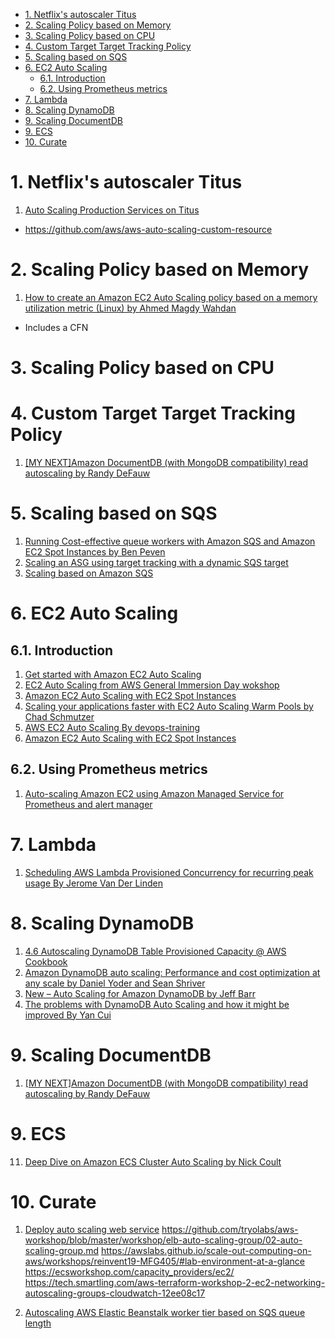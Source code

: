
<!-- TOC -->

- [1. Netflix's autoscaler Titus](#1-netflixs-autoscaler-titus)
- [2. Scaling Policy based on Memory](#2-scaling-policy-based-on-memory)
- [3. Scaling Policy based on CPU](#3-scaling-policy-based-on-cpu)
- [4. Custom Target Target Tracking Policy](#4-custom-target-target-tracking-policy)
- [5. Scaling based on SQS](#5-scaling-based-on-sqs)
- [6. EC2 Auto Scaling](#6-ec2-auto-scaling)
  - [6.1. Introduction](#61-introduction)
  - [6.2. Using Prometheus metrics](#62-using-prometheus-metrics)
- [7. Lambda](#7-lambda)
- [8. Scaling DynamoDB](#8-scaling-dynamodb)
- [9. Scaling DocumentDB](#9-scaling-documentdb)
- [9. ECS](#9-ecs)
- [10. Curate](#10-curate)

<!-- /TOC -->


# 1. Netflix's autoscaler Titus

1. [Auto Scaling Production Services on Titus](https://netflixtechblog.com/auto-scaling-production-services-on-titus-1f3cd49f5cd7)
- https://github.com/aws/aws-auto-scaling-custom-resource

# 2. Scaling Policy based on Memory

1. [How to create an Amazon EC2 Auto Scaling policy based on a memory utilization metric (Linux) by Ahmed Magdy Wahdan](https://aws.amazon.com/blogs/mt/create-amazon-ec2-auto-scaling-policy-memory-utilization-metric-linux/)
- Includes a CFN

# 3. Scaling Policy based on CPU

# 4. Custom Target Target Tracking Policy

1. [[MY NEXT]Amazon DocumentDB (with MongoDB compatibility) read autoscaling by Randy DeFauw](https://aws.amazon.com/blogs/database/amazon-documentdb-with-mongodb-compatibility-read-autoscaling/)

# 5. Scaling based on SQS

1. [Running Cost-effective queue workers with Amazon SQS and Amazon EC2 Spot Instances by Ben Peven ](https://aws.amazon.com/blogs/compute/running-cost-effective-queue-workers-with-amazon-sqs-and-amazon-ec2-spot-instances/)
2. [Scaling an ASG using target tracking with a dynamic SQS target](https://aws.amazon.com/blogs/compute/scaling-an-asg-using-target-tracking-with-a-dynamic-sqs-target/)
3. [Scaling based on Amazon SQS](https://docs.aws.amazon.com/autoscaling/ec2/userguide/as-using-sqs-queue.html)

# 6. EC2 Auto Scaling

## 6.1. Introduction

1. [Get started with Amazon EC2 Auto Scaling](https://docs.aws.amazon.com/autoscaling/ec2/userguide/get-started-with-ec2-auto-scaling.html)
2. [EC2 Auto Scaling from AWS General Immersion Day wokshop](https://catalog.us-east-1.prod.workshops.aws/workshops/f3a3e2bd-e1d5-49de-b8e6-dac361842e76/en-US/basic-modules/10-ec2/ec2-auto-scaling/ec2-auto-scaling)
3. [Amazon EC2 Auto Scaling with EC2 Spot Instances](https://aws.amazon.com/getting-started/hands-on/ec2-auto-scaling-spot-instances/)
4. [Scaling your applications faster with EC2 Auto Scaling Warm Pools by Chad Schmutzer](https://aws.amazon.com/blogs/compute/scaling-your-applications-faster-with-ec2-auto-scaling-warm-pools/)
5. [AWS EC2 Auto Scaling By devops-training](https://tkssharma-devops.gitbook.io/devops-training/syllabus/untitled/aws-compute/aws-ec2-auto-scaling)
6. [Amazon EC2 Auto Scaling with EC2 Spot Instances](https://aws.amazon.com/getting-started/hands-on/ec2-auto-scaling-spot-instances/)

## 6.2. Using Prometheus metrics

1. [Auto-scaling Amazon EC2 using Amazon Managed Service for Prometheus and alert manager](https://aws.amazon.com/blogs/mt/auto-scaling-amazon-ec2-using-amazon-managed-service-for-prometheus-and-alert-manager/)

# 7. Lambda

1. [Scheduling AWS Lambda Provisioned Concurrency for recurring peak usage By Jerome Van Der Linden](https://aws.amazon.com/blogs/compute/scheduling-aws-lambda-provisioned-concurrency-for-recurring-peak-usage/)

# 8. Scaling DynamoDB

1. [4.6 Autoscaling DynamoDB Table Provisioned Capacity @ AWS Cookbook](https://learning.oreilly.com/library/view/aws-cookbook/9781492092599/ch04.html#auto_scaling_dynamodb_table_provisioned)
2. [Amazon DynamoDB auto scaling: Performance and cost optimization at any scale by Daniel Yoder and Sean Shriver](https://aws.amazon.com/blogs/database/amazon-dynamodb-auto-scaling-performance-and-cost-optimization-at-any-scale/)
3. [New – Auto Scaling for Amazon DynamoDB by Jeff Barr](https://aws.amazon.com/blogs/aws/new-auto-scaling-for-amazon-dynamodb/)
4. [The problems with DynamoDB Auto Scaling and how it might be improved By Yan Cui](https://medium.com/hackernoon/the-problems-with-dynamodb-auto-scaling-and-how-it-might-be-improved-a92029c8c10b)

# 9. Scaling DocumentDB

1. [[MY NEXT]Amazon DocumentDB (with MongoDB compatibility) read autoscaling by Randy DeFauw](https://aws.amazon.com/blogs/database/amazon-documentdb-with-mongodb-compatibility-read-autoscaling/)

# 9. ECS

11. [Deep Dive on Amazon ECS Cluster Auto Scaling by Nick Coult](https://aws.amazon.com/blogs/containers/deep-dive-on-amazon-ecs-cluster-auto-scaling/)

# 10. Curate

1. [Deploy auto scaling web service](https://catalog.workshops.aws/general-immersionday/en-US/advanced-modules/compute/auto-scaling)
https://github.com/tryolabs/aws-workshop/blob/master/workshop/elb-auto-scaling-group/02-auto-scaling-group.md
https://awslabs.github.io/scale-out-computing-on-aws/workshops/reinvent19-MFG405/#lab-environment-at-a-glance
https://ecsworkshop.com/capacity_providers/ec2/
https://tech.smartling.com/aws-terraform-workshop-2-ec2-networking-autoscaling-groups-cloudwatch-12ee08c17

2. [Autoscaling AWS Elastic Beanstalk worker tier based on SQS queue length](https://blog.cbeer.info/2016/autoscaling-elasticbeanstalk-workers-sqs-length/)

